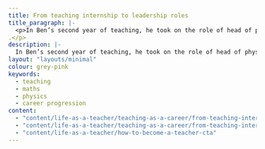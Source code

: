 ```yaml
---
title: From teaching internship to leadership roles
title_paragraph: |-
  <p>In Ben’s second year of teaching, he took on the role of head of physics. He then moved departments and become assistant head of maths.</p>  
.</p>
description: |-
  In Ben’s second year of teaching, he took on the role of head of physics. He then moved departments and become assistant head of maths.
layout: "layouts/minimal"
colour: grey-pink
keywords:
  - teaching
  - maths
  - physics
  - career progression
content: 
  - "content/life-as-a-teacher/teaching-as-a-career/from-teaching-internship-to-leadership-roles/header" 
  - "content/life-as-a-teacher/teaching-as-a-career/from-teaching-internship-to-leadership-roles/article"
  - "content/life-as-a-teacher/how-to-become-a-teacher-cta"
---
```

